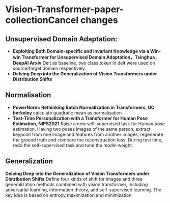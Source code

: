 # Vision-Transformer-paper-collectionCancel changes

## Unsupervised Domain Adaptation:
- **Exploiting Both Domain-specific and Invariant Knowledge via a Win-win Transformer for Unsupervised Domain Adaptation，Tsinghua，DeepAI Arxiv**
    Deit as baseline, two class token in deit were used on source/target domain respectively.
- **Delving Deep into the Generalization of Vision Transformers under Distribution Shifts**
    
## Normalisation
- **PowerNorm: Rethinking Batch Normalization in Transformers, UC berkeley** calculate quadratic mean as normalisation
- **Test-Time Personalization with a Transformer for Human Pose Estimation, NIPS2021** Raise a new self-supervised task for Human pose estimation. Having two poses images of the same person, extract keypoint from one image and features from another images, regenerate the ground truth and compare the reconstruction loss. During test time, redo the self-supervised task and tune the model weight. 

## Generalization
**Delving Deep into the Generalization of Vision Transformers under Distribution Shifts** Define four kinds of shift for images and three generalization methods combined with vision transformer, including adversarial learning, information theory, and self-supervised learning. The key idea is based on entropy maximization and minimization. 
